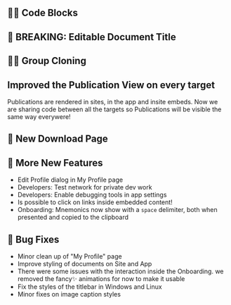 

## 🧑‍💻 Code Blocks

## 🌋 BREAKING: Editable Document Title

## 👯‍♀️ Group Cloning

## Improved the Publication View on every target

Publications are rendered in sites, in the app and insite embeds. Now we are sharing code between all the targets so Publications will be visible the same way everywere!

## 💖 New Download Page

## 🎉 More New Features

- Edit Profile dialog in My Profile page
- Developers: Test network for private dev work
- Developers: Enable debugging tools in app settings
- Is possible to click on links inside embedded content!
- Onboarding: Mnemonics now show with a `space` delimiter, both when presented and copied to the clipboard

## 🐛 Bug Fixes

- Minor clean up of "My Profile" page
- Improve styling of documents on Site and App
- There were some issues with the interaction inside the Onboarding. we removed the fancy✨ animations for now to make it usable
- Fix the styles of the titlebar in Windows and Linux
- Minor fixes on image caption styles
